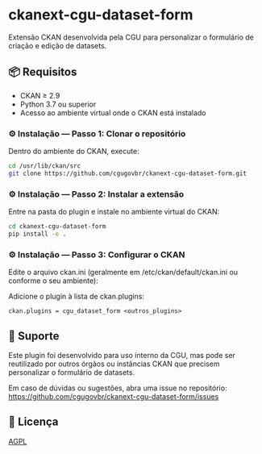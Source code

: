 # ckanext-cgu-dataset-form

Extensão CKAN desenvolvida pela CGU para personalizar o formulário de criação e edição de datasets.

## **📦 Requisitos**

- CKAN ≥ 2.9
- Python 3.7 ou superior
- Acesso ao ambiente virtual onde o CKAN está instalado

### ⚙️ **Instalação — Passo 1: Clonar o repositório**

Dentro do ambiente do CKAN, execute:
```bash
cd /usr/lib/ckan/src
git clone https://github.com/cgugovbr/ckanext-cgu-dataset-form.git
```

### ⚙️ **Instalação — Passo 2: Instalar a extensão**

Entre na pasta do plugin e instale no ambiente virtual do CKAN:
```bash
cd ckanext-cgu-dataset-form
pip install -e .
```

### ⚙️ **Instalação — Passo 3: Configurar o CKAN**

Edite o arquivo ckan.ini (geralmente em /etc/ckan/default/ckan.ini ou conforme o seu ambiente):

Adicione o plugin à lista de ckan.plugins:
```
ckan.plugins = cgu_dataset_form <outros_plugins>
```

## 🧠 **Suporte**

Este plugin foi desenvolvido para uso interno da CGU, mas pode ser reutilizado por outros órgãos ou instâncias CKAN que precisem personalizar o formulário de datasets.

Em caso de dúvidas ou sugestões, abra uma issue no repositório:
https://github.com/cgugovbr/ckanext-cgu-dataset-form/issues


## 📄 Licença

[AGPL](https://www.gnu.org/licenses/agpl-3.0.en.html)
